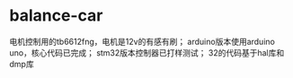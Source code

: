 # balance-car
电机控制用的tb6612fng，电机是12v的有感有刷；
arduino版本使用arduino uno，核心代码已完成；
stm32版本控制器已打样测试；
32的代码基于hal库和dmp库

